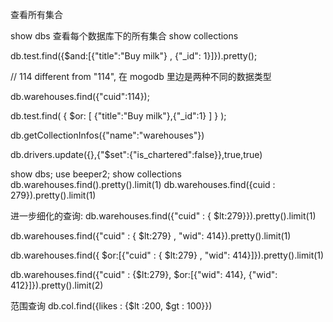 查看所有集合

show dbs
查看每个数据库下的所有集合
show collections

db.test.find({$and:[{"title":"Buy milk"} , {"_id": 1}]}).pretty();

// 114 different from "114", 在 mogodb 里边是两种不同的数据类型

db.warehouses.find({"cuid":114});

db.test.find(
 {
   $or: [
    {"title":"Buy milk"},{"_id":1}
   ]
 }
);

db.getCollectionInfos({"name":"warehouses"})


db.drivers.update({},{"$set":{"is_chartered":false}},true,true)


show dbs;
use beeper2;
show collections
db.warehouses.find().pretty().limit(1)
db.warehouses.find({cuid : 279}).pretty().limit(1)



进一步细化的查询:
db.warehouses.find({"cuid" : { $lt:279}}).pretty().limit(1)

db.warehouses.find({"cuid" : { $lt:279} , "wid": 414}).pretty().limit(1)

db.warehouses.find({ $or:[{"cuid" : { $lt:279} , "wid": 414}]}).pretty().limit(1)

db.warehouses.find({"cuid" : {$lt:279}, $or:[{"wid": 414}, {"wid": 412}]}).pretty().limit(2)

范围查询
db.col.find({likes : {$lt :200, $gt : 100}})


